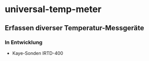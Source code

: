 # universal-temp-meter

## Erfassen diverser Temperatur-Messgeräte

### In Entwicklung

- Kaye-Sonden IRTD-400